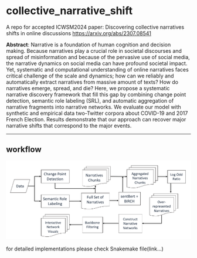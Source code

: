 # collective_narrative_shift

A repo for accepted ICWSM2024 paper: Discovering collective narratives shifts in online discussions https://arxiv.org/abs/2307.08541

**Abstract**: Narrative is a foundation of human cognition and decision making. Because narratives play a crucial role in societal discourses and spread of misinformation and because of the pervasive use of social media, the narrative dynamics on social media can have profound societal impact. Yet, systematic and computational understanding of online narratives faces critical challenge of the scale and dynamics; how can we reliably and automatically extract narratives from massive amount of texts? How do narratives emerge, spread, and die? Here, we propose a systematic narrative discovery framework that fill this gap by combining change point detection, semantic role labeling (SRL), and automatic aggregation of narrative fragments into narrative networks. We evaluate our model with synthetic and empirical data two-Twitter corpora about COVID-19 and 2017 French Election. Results demonstrate that our approach can recover major narrative shifts that correspond to the major events.

---

## workflow

![workflow](visuals/flow_chart.png)

for detailed implementations please check Snakemake file(link...) 
